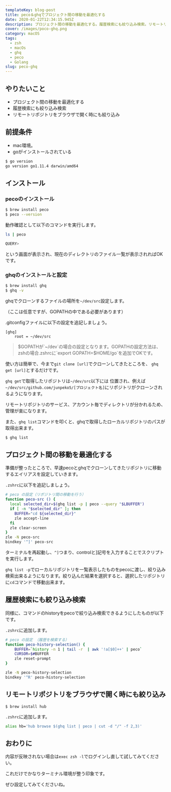 ```yaml
---
templateKey: blog-post
title: peco＆ghqでプロジェクト間の移動を最適化する
date: 2020-01-22T12:34:15.945Z
description: プロジェクト間の移動を最適化する。履歴検索にも絞り込み検索。リモートリポジトリをブラウザで開く時にも絞り込み。
cover: /images/poco-ghq.png
category: macOS
tags:
  - zsh
  - macOs
  - ghq
  - peco
  - Golang
slug: peco-ghq
---
```


## やりたいこと

- プロジェクト間の移動を最適化する
- 履歴検索にも絞り込み検索
- リモートリポジトリをブラウザで開く時にも絞り込み

## 前提条件

- mac環境。
- goがインストールされている

```sh
$ go version                                                                                             
go version go1.11.4 darwin/amd64
```

## インストール

### pecoのインストール
```sh
$ brew install peco
$ peco --version
```

動作確認として以下のコマンドを実行します。
```sh
ls | peco
```

```sh
QUERY>
```
という画面が表示され、現在のディレクトリのファイル一覧が表示されればOKです。

### ghqのインストールと設定
```sh
$ brew install ghq
$ ghq -v
```

ghqでクローンするファイルの場所を`~/dev/src`設定します。

（ここは任意ですが、GOPATHの中である必要があります）

.gitconfigファイルに以下の設定を追記しましょう。


```.gitconfig
[ghq]
    root = ~/dev/src
```
> $GOPATHが`~/dev`の場合の設定となります。GOPATHの設定方法は、zshの場合.zshrcに`export GOPATH=$HOME/go`を追加でOKです。

使い方は簡単で、今まで`git clone [url]`でクローンしてきたところを、
`ghq get [url]`とするだけです。

`ghq get`で取得したリポジトリは`~/dev/src`以下には
位置され、例えば`~/dev/src/github.com/junpeko5/[プロジェクト名]`にリポジトリがクローンされるようになります。

リモートリポジトリのサービス、アカウント毎でディレクトリが分かれるため、管理が楽になります。

また、`ghq list`コマンドを叩くと、ghqで取得したローカルリポジトリのパスが取得出来ます。

```sh
$ ghq list
```

## プロジェクト間の移動を最適化する

準備が整ったところで、早速pecoとghqでクローンしてきたリポジトリに移動するエイリアスを設定していきます。

`.zshrc`に以下を追記しましょう。
```sh
# peco の設定（リポジトリ間の移動を行う）
function peco-src () {
  local selected_dir=$(ghq list -p | peco --query "$LBUFFER")
  if [ -n "$selected_dir" ]; then
    BUFFER="cd ${selected_dir}"
    zle accept-line
  fi
  zle clear-screen
}
zle -N peco-src
bindkey '^]' peco-src
```

ターミナルを再起動し、`^]`つまり、controlと]記号を入力することでスクリプトを実行します。

`ghq list -p`でローカルリポジトリを一覧表示したものをpecoに渡し、絞り込み検索出来るようになります。絞り込んだ結果を選択すると、選択したリポジトリに`cd`コマンドで移動出来ます。

## 履歴検索にも絞り込み検索

同様に、コマンドのhistoryをpecoで絞り込み検索できるようにしたものが以下です。

`.zshrc`に追加します。

```sh
# peco の設定 （履歴を検索する）
function peco-history-selection() {
    BUFFER=`history -n 1 | tail -r  | awk '!a[$0]++' | peco`
    CURSOR=$#BUFFER
    zle reset-prompt
}

zle -N peco-history-selection
bindkey '^R' peco-history-selection
```
## リモートリポジトリをブラウザで開く時にも絞り込み
```
$ brew install hub
```
`.zshrc`に追加します。
```sh
alias hb='hub browse $(ghq list | peco | cut -d "/" -f 2,3)'
```

## おわりに

内容が反映されない場合は`exec zsh -l`でログインし直して試してみてください。

これだけでかなりターミナル環境が整う印象です。

ぜひ設定してみてくださいね。